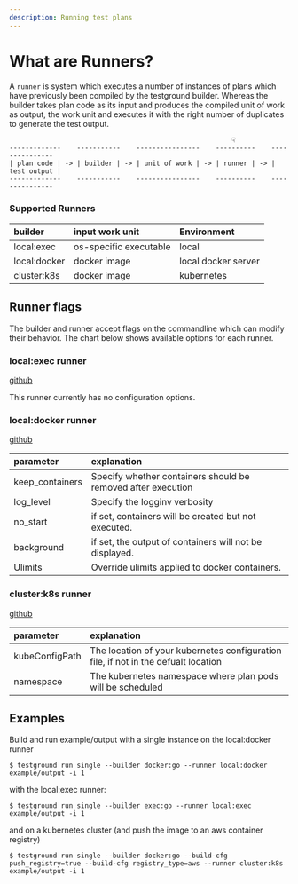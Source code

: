 ```yaml
---
description: Running test plans
---
```


# What are Runners?

A `runner` is system which executes a number of instances of plans which have previously been compiled by the testground builder. Whereas the builder takes plan code as its input and produces the compiled unit of work as output, the work unit and executes it with the right number of duplicates to generate the test output.

```text
                                                        ☟
-------------    -----------    ----------------    ----------    ---------------
| plan code | -> | builder | -> | unit of work | -> | runner | -> | test output |
-------------    -----------    ----------------    ----------    ---------------
```

### Supported Runners

| builder | input work unit | Environment |
| :--- | :--- | :--- |
| local:exec | os-specific executable | local |
| local:docker | docker image | local docker server |
| cluster:k8s | docker image | kubernetes |

## Runner flags

The builder and runner accept flags on the commandline which can modify their behavior. The chart below shows available options for each runner.

### local:exec runner

[github](https://github.com/ipfs/testground/blob/master/pkg/runner/local_exec.go#L42)

This runner currently has no configuration options.

### local:docker runner

[github](https://github.com/ipfs/testground/blob/master/pkg/runner/local_docker.go#L49)

| parameter | explanation |
| :--- | :--- |
| keep\_containers | Specify whether containers should be removed after execution |
| log\_level | Specify the logginv verbosity |
| no\_start | if set, containers will be created but not executed. |
| background | if set, the output of containers will not be displayed. |
| Ulimits | Override ulimits applied to docker containers. |

### cluster:k8s runner

[github](https://github.com/ipfs/testground/blob/master/pkg/runner/cluster_k8s.go#L120)

| parameter | explanation |
| :--- | :--- |
| kubeConfigPath | The location of your kubernetes configuration file, if not in the defualt location |
| namespace | The kubernetes namespace where plan pods will be scheduled |

## Examples

Build and run example/output with a single instance on the local:docker runner

```text
$ testground run single --builder docker:go --runner local:docker example/output -i 1
```

with the local:exec runner:

```text
$ testground run single --builder exec:go --runner local:exec example/output -i 1
```

and on a kubernetes cluster \(and push the image to an aws container registry\)

```text
$ testground run single --builder docker:go --build-cfg push_registry=true --build-cfg registry_type=aws --runner cluster:k8s example/output -i 1
```

